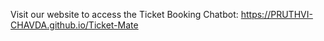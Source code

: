 Visit our website to access the Ticket Booking Chatbot: https://PRUTHVI-CHAVDA.github.io/Ticket-Mate
